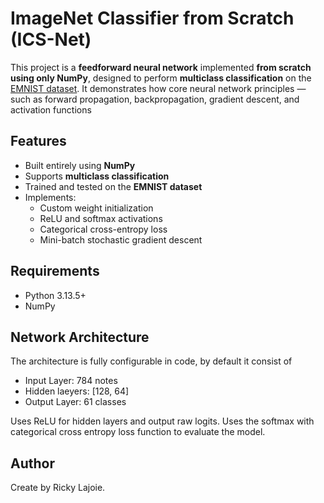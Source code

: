 # ImageNet Classifier from Scratch (ICS-Net)

This project is a **feedforward neural network** implemented **from scratch using only NumPy**, designed to perform **multiclass classification** on the [EMNIST dataset](https://www.nist.gov/itl/products-and-services/emnist-dataset). It demonstrates how core neural network principles — such as forward propagation, backpropagation, gradient descent, and activation functions

## Features

- Built entirely using **NumPy**
- Supports **multiclass classification**
- Trained and tested on the **EMNIST dataset**
- Implements:
  - Custom weight initialization
  - ReLU and softmax activations
  - Categorical cross-entropy loss
  - Mini-batch stochastic gradient descent

## Requirements

- Python 3.13.5+
- NumPy

## Network Architecture

The architecture is fully configurable in code, by default it consist of

- Input Layer: 784 notes
- Hidden laeyers: [128, 64]
- Output Layer: 61 classes

Uses ReLU for hidden layers and output raw logits. Uses the softmax with categorical cross entropy loss function to evaluate the model.

## Author
Create by Ricky Lajoie.
